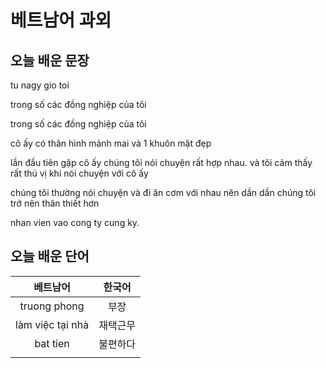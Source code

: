 # 베트남어 과외

## 오늘 배운 문장



tu nagy gio toi 

trong số các đồng nghiệp của tôi

trong số các đồng nghiệp của tôi

cô ấy có thân hình mảnh mai và 1 khuôn mặt đẹp


lần đầu tiên gặp cô ấy chúng tôi nói chuyện rất hợp nhau. và tôi cảm thấy rất thú vị khi nói chuyện với cô ấy

chúng tôi thường nói chuyện và đi ăn cơm với nhau nên dần dần chúng tôi trở nên thân thiết hơn

nhan vien vao cong ty cung ky.





## 오늘 배운 단어
| 베트남어 | 한국어 |
|:--:|:--:|
|truong phong|부장|
|làm việc tại nhà|재택근무|
|bat tien|불편하다|
|||